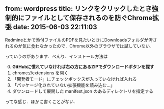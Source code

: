 from: wordpress
title: リンクをクリックしたとき強制的にファイルとして保存されるのを防ぐChrome拡張
date: 2015-06-03 22:11:03
--
Redmineとかで添付ファイルのPDFを見たいときにDownloadsフォルダが汚されるのが気に食わなかったので．Chrome以外のブラウザでは試していない．

<x-script src="//cdn.jsdelivr.net/github-cards/latest/widget.js">
<div class="github-card" data-github="kissge/undisposition" data-width="400" data-height="296" data-theme="medium"></div>
</x-script>

っていうのがあります．べんり．インストール方法は

0. <strong>GitHubに慣れていなければ右の方にあるZIPでダウンロードボタンを探す</strong>
1. chrome://extensions を開く
2. 「開発者モード」にチェックボックスが入っていなければ入れる
3. 「パッケージ化されていない拡張機能を読み込む…」
4. ダウンロードして展開した manifest.json のあるディレクトリを指定する

ってな感じ．ほかに書くことがない．
